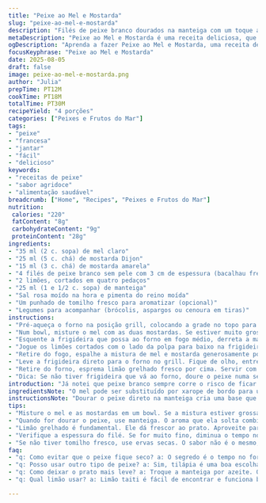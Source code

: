```yaml
---
title: "Peixe ao Mel e Mostarda"
slug: "peixe-ao-mel-e-mostarda"
description: "Filés de peixe branco dourados na manteiga com um toque agridoce de mel e mostardas, finalizados no forno até ficarem levemente caramelizados. Servidos com limão grelhado para espremer na hora, arroz soltinho e legumes frescos, essa receita simples muda a rotina do peixe assado, trazendo textura e sabor marcantes. A combinação de Dijon e mostarda amarela cria contraste interessante, perfeito para quem gosta de um toque azedinho e doce junto."
metaDescription: "Peixe ao Mel e Mostarda é uma receita deliciosa, que traz um toque agridoce e textura incrível para o seu prato de peixe."
ogDescription: "Aprenda a fazer Peixe ao Mel e Mostarda, uma receita deliciosa que combina sabor e textura numa surpresa agridoce!"
focusKeyphrase: "Peixe ao Mel e Mostarda"
date: 2025-08-05
draft: false
image: peixe-ao-mel-e-mostarda.png
author: "Julia"
prepTime: PT12M
cookTime: PT18M
totalTime: PT30M
recipeYield: "4 porções"
categories: ["Peixes e Frutos do Mar"]
tags:
- "peixe"
- "francesa"
- "jantar"
- "fácil"
- "delicioso"
keywords:
- "receitas de peixe"
- "sabor agridoce"
- "alimentação saudável"
breadcrumb: ["Home", "Recipes", "Peixes e Frutos do Mar"]
nutrition: 
 calories: "220"
 fatContent: "8g"
 carbohydrateContent: "9g"
 proteinContent: "28g"
ingredients:
- "35 ml (2 c. sopa) de mel claro"
- "25 ml (5 c. chá) de mostarda Dijon"
- "15 ml (3 c. chá) de mostarda amarela"
- "4 filés de peixe branco sem pele com 3 cm de espessura (bacalhau fresco, tilápia ou congrio)"
- "2 limões, cortados em quatro pedaços"
- "25 ml (1 e 1/2 c. sopa) de manteiga"
- "Sal rosa moído na hora e pimenta do reino moída"
- "Um punhado de tomilho fresco para aromatizar (opcional)"
- "Legumes para acompanhar (brócolis, aspargos ou cenoura em tiras)"
instructions:
- "Pré-aqueça o forno na posição grill, colocando a grade no topo para dourar rápido. A ideia é que o calor direto toste o peixe sem ressecar."
- "Num bowl, misture o mel com as duas mostardas. Se estiver muito grosso, dilua com uma colherzinha de água ou suco do limão que sobrou."
- "Esquente a frigideira que possa ao forno em fogo médio, derreta a manteiga e jogue os filés com cuidado — eles douram rápido, escute o chiado até virar 1-2 minutos cada lado. Tempere com sal e pimenta. Enquanto isso aproveite para cortar limões e limpá-los dos caroços."
- "Jogue os limões cortados com o lado da polpa para baixo na frigideira para tostar — isso vai liberar um aroma cítrico intenso que manda bem junto com o peixe."
- "Retire do fogo, espalhe a mistura de mel e mostarda generosamente por cima do peixe. Dê uma pincelada boa, não economize. Se tiver tomilho, jogue algumas folhas por cima agora."
- "Leve a frigideira direto para o forno no grill. Fique de olho, entre 4 a 7 minutos. O peixe vai ficar com aquela crosta brilhante, meio caramelizada. Teste o toque no centro — deve estar firme mas ainda úmido, não ressecado."
- "Retire do forno, esprema limão grelhado fresco por cima. Servir com arroz branco soltinho e um legume crocante para equilibrar o prato."
- "Dica: Se não tiver frigideira que vá ao forno, doure o peixe numa sem ser antiaderente, transfira para uma assadeira baixa e faça o grill lá. Também pode substituir manteiga por azeite de oliva, resultado mais leve mas com menos sabor."
introduction: "Já notei que peixe branco sempre corre o risco de ficar seco ou sem graça se não tiver um tempero marcante e um cuidado na textura. Por isso esse toque agridoce com mel e mostarda vem para dar sabor e um brilho gostoso, sem complicar. A manteiga dourando os filés traz aquela crostinha que agrada até quem não é fã de peixe com cheiro forte. O limão grelhado é um truque que mudou minha forma de pensar no acompanhamento, sempre que solto o sumo ali na hora a comida ganha vida — não tem erro com arroz e um legume verde para deixar tudo equilibrado. Sabor, textura e aroma numa combinação que evito enjoos e mesmice na hora de cozinhar peixe em casa."
ingredientsNote: "O mel pode ser substituído por xarope de bordo para uma nuance mais suave. No lugar da mostarda amarela, use pimenta verde em grãos levemente esmagada para um toque diferente. Limão siciliano funciona bem, mas o limão taiti é mais acessível e pode ser usado sem perda aparente no sabor. A manteiga pode virar azeite, mas perde o toque caramelizado. No peixe, bacalhau salgado deve ser dessalgado antes ou prefira o fresco, tilápia é uma opção econômica e fácil de achar. Use sempre filés frescos e com boa espessura para evitar que o calor do grill cozinhe de mais e resseque por dentro."
instructionsNote: "Dourar o peixe direto na manteiga cria uma base que impede que ele grude e ajuda a formar uma crosta atraente. O calor direto do grill é o segredo para caramelizar o mel e a mostarda na superfície, cuidado para não queimar—observe faíscas no cheiro e cor da crosta. A espessura dos filés afeta o tempo; quanto mais fino, menos tempo. Para um sabor mais intenso, deixe o peixe marinar 5 minutos na mistura de mostardas antes de dourar. Limão grelhado pode parecer simples, mas ao tostá-lo você quebra a acidez agressiva e ganha um aroma fumê sutil, que dá outra dimensão ao prato. Escolher legumes vibrantes para o acompanhamento traz contraste que força a comida a ser leve e fresca. Sempre prove e ajuste sal e pimenta após retirar do forno para evitar erro no tempero."
tips:
- "Misture o mel e as mostardas em um bowl. Se a mistura estiver grossa, adicione um pouco de água. Isso ajuda a espalhar melhor sobre o peixe."
- "Quando for dourar o peixe, use manteiga. O aroma que ela solta combina muito com o peixe. E cuidado para não deixar cozinhar demais. Tem que ficar suculento."
- "Limão grelhado é fundamental. Ele dá frescor ao prato. Aproveite para colocar na frigideira junto com o peixe. Isso intensifica o sabor do limão."
- "Verifique a espessura do filé. Se for muito fino, diminua o tempo no forno. O ideal é que fique firme, mas não seco. Controle isso bem."
- "Se não tiver tomilho fresco, use ervas secas. O sabor não é o mesmo, mas ajuda. E se achar que combinou bem, pode repetir o uso na próxima vez."
faq:
- "q: Como evitar que o peixe fique seco? a: O segredo é o tempo no forno. O peixe não pode passar do ponto. Fique sempre de olho e teste com um garfo."
- "q: Posso usar outro tipo de peixe? a: Sim, tilápia é uma boa escolha. Se usar bacalhau, preste atenção no sal. Dessalgue bem antes de cozinhar."
- "q: Como deixar o prato mais leve? a: Troque a manteiga por azeite. O gosto muda um pouco, mas fica bom. O ponto do peixe continua lindo."
- "q: Qual limão usar? a: Limão taiti é fácil de encontrar e funciona bem. O siciliano tem uma acidez diferente, mas o taiti é mais prático."

---
```

